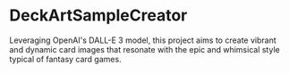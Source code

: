 # DeckArtSampleCreator
Leveraging OpenAI's DALL-E 3 model, this project aims to create vibrant and dynamic card images that resonate with the epic and whimsical style typical of fantasy card games.
